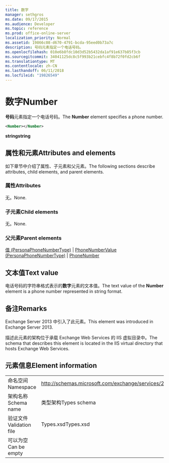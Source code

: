 ```yaml
---
title: 数字
manager: sethgros
ms.date: 09/17/2015
ms.audience: Developer
ms.topic: reference
ms.prod: office-online-server
localization_priority: Normal
ms.assetid: 19866c08-d670-4791-bcda-95eed0b73a7c
description: 号码元素指定一个电话号码。
ms.openlocfilehash: 010e6b8fdc10d3d52b5432da1af91e637b85f3cb
ms.sourcegitcommit: 34041125dc8c5f993b21cebfc4f8b72f0fd2cb6f
ms.translationtype: MT
ms.contentlocale: zh-CN
ms.lasthandoff: 06/11/2018
ms.locfileid: "19826549"
---
```

# <a name="number"></a><span data-ttu-id="0e4d9-103">数字</span><span class="sxs-lookup"><span data-stu-id="0e4d9-103">Number</span></span>

<span data-ttu-id="0e4d9-104">**号码**元素指定一个电话号码。</span><span class="sxs-lookup"><span data-stu-id="0e4d9-104">The **Number** element specifies a phone number.</span></span> 
  
```XML
<Number></Number>
```

 <span data-ttu-id="0e4d9-105">**string**</span><span class="sxs-lookup"><span data-stu-id="0e4d9-105">**string**</span></span>
## <a name="attributes-and-elements"></a><span data-ttu-id="0e4d9-106">属性和元素</span><span class="sxs-lookup"><span data-stu-id="0e4d9-106">Attributes and elements</span></span>

<span data-ttu-id="0e4d9-107">如下章节中介绍了属性、子元素和父元素。</span><span class="sxs-lookup"><span data-stu-id="0e4d9-107">The following sections describe attributes, child elements, and parent elements.</span></span>
  
### <a name="attributes"></a><span data-ttu-id="0e4d9-108">属性</span><span class="sxs-lookup"><span data-stu-id="0e4d9-108">Attributes</span></span>

<span data-ttu-id="0e4d9-109">无。</span><span class="sxs-lookup"><span data-stu-id="0e4d9-109">None.</span></span>
  
### <a name="child-elements"></a><span data-ttu-id="0e4d9-110">子元素</span><span class="sxs-lookup"><span data-stu-id="0e4d9-110">Child elements</span></span>

<span data-ttu-id="0e4d9-111">无。</span><span class="sxs-lookup"><span data-stu-id="0e4d9-111">None.</span></span>
  
### <a name="parent-elements"></a><span data-ttu-id="0e4d9-112">父元素</span><span class="sxs-lookup"><span data-stu-id="0e4d9-112">Parent elements</span></span>

<span data-ttu-id="0e4d9-113">[值 (PersonaPhoneNumberType)](value-personaphonenumbertype.md) | [PhoneNumber](phonenumber.md)</span><span class="sxs-lookup"><span data-stu-id="0e4d9-113">[Value (PersonaPhoneNumberType)](value-personaphonenumbertype.md) | [PhoneNumber](phonenumber.md)</span></span>
  
## <a name="text-value"></a><span data-ttu-id="0e4d9-114">文本值</span><span class="sxs-lookup"><span data-stu-id="0e4d9-114">Text value</span></span>

<span data-ttu-id="0e4d9-115">电话号码的字符串格式表示的**数字**元素的文本值。</span><span class="sxs-lookup"><span data-stu-id="0e4d9-115">The text value of the **Number** element is a phone number represented in string format.</span></span> 
  
## <a name="remarks"></a><span data-ttu-id="0e4d9-116">备注</span><span class="sxs-lookup"><span data-stu-id="0e4d9-116">Remarks</span></span>

<span data-ttu-id="0e4d9-117">Exchange Server 2013 中引入了此元素。</span><span class="sxs-lookup"><span data-stu-id="0e4d9-117">This element was introduced in Exchange Server 2013.</span></span>
  
<span data-ttu-id="0e4d9-118">描述此元素的架构位于承载 Exchange Web Services 的 IIS 虚拟目录中。</span><span class="sxs-lookup"><span data-stu-id="0e4d9-118">The schema that describes this element is located in the IIS virtual directory that hosts Exchange Web Services.</span></span>
  
## <a name="element-information"></a><span data-ttu-id="0e4d9-119">元素信息</span><span class="sxs-lookup"><span data-stu-id="0e4d9-119">Element information</span></span>

|||
|:-----|:-----|
|<span data-ttu-id="0e4d9-120">命名空间</span><span class="sxs-lookup"><span data-stu-id="0e4d9-120">Namespace</span></span>  <br/> |http://schemas.microsoft.com/exchange/services/2006/types  <br/> |
|<span data-ttu-id="0e4d9-121">架构名称</span><span class="sxs-lookup"><span data-stu-id="0e4d9-121">Schema name</span></span>  <br/> |<span data-ttu-id="0e4d9-122">类型架构</span><span class="sxs-lookup"><span data-stu-id="0e4d9-122">Types schema</span></span>  <br/> |
|<span data-ttu-id="0e4d9-123">验证文件</span><span class="sxs-lookup"><span data-stu-id="0e4d9-123">Validation file</span></span>  <br/> |<span data-ttu-id="0e4d9-124">Types.xsd</span><span class="sxs-lookup"><span data-stu-id="0e4d9-124">Types.xsd</span></span>  <br/> |
|<span data-ttu-id="0e4d9-125">可以为空</span><span class="sxs-lookup"><span data-stu-id="0e4d9-125">Can be empty</span></span>  <br/> ||
   

